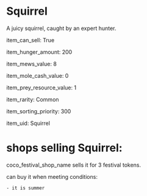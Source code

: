 # Squirrel

A juicy squirrel, caught by an expert hunter.

item_can_sell: True

item_hunger_amount: 200

item_mews_value: 8

item_mole_cash_value: 0

item_prey_resource_value: 1

item_rarity: Common

item_sorting_priority: 300

item_uid: Squirrel

# shops selling Squirrel:

coco_festival_shop_name sells it for 3 festival tokens.

  can buy it when meeting conditions: 

    - it is summer